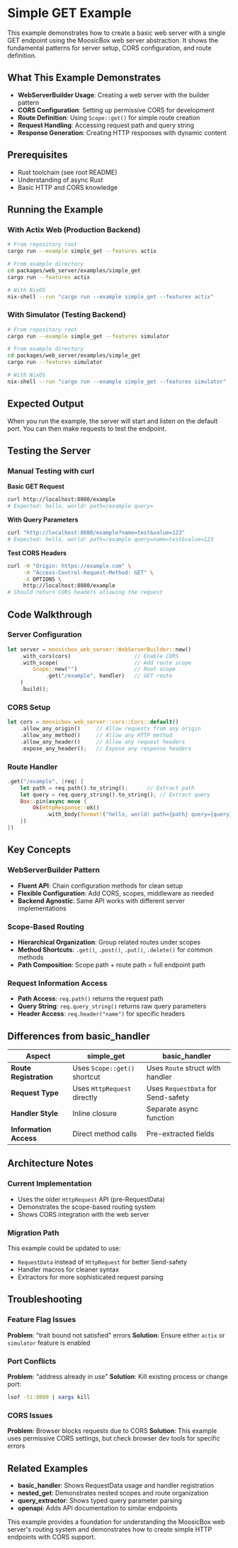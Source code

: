 # Simple GET Example

This example demonstrates how to create a basic web server with a single GET endpoint using the MoosicBox web server abstraction. It shows the fundamental patterns for server setup, CORS configuration, and route definition.

## What This Example Demonstrates

- **WebServerBuilder Usage**: Creating a web server with the builder pattern
- **CORS Configuration**: Setting up permissive CORS for development
- **Route Definition**: Using `Scope::get()` for simple route creation
- **Request Handling**: Accessing request path and query string
- **Response Generation**: Creating HTTP responses with dynamic content

## Prerequisites

- Rust toolchain (see root README)
- Understanding of async Rust
- Basic HTTP and CORS knowledge

## Running the Example

### With Actix Web (Production Backend)
```bash
# From repository root
cargo run --example simple_get --features actix

# From example directory
cd packages/web_server/examples/simple_get
cargo run --features actix

# With NixOS
nix-shell --run "cargo run --example simple_get --features actix"
```

### With Simulator (Testing Backend)
```bash
# From repository root
cargo run --example simple_get --features simulator

# From example directory
cd packages/web_server/examples/simple_get
cargo run --features simulator

# With NixOS
nix-shell --run "cargo run --example simple_get --features simulator"
```

## Expected Output

When you run the example, the server will start and listen on the default port. You can then make requests to test the endpoint.

## Testing the Server

### Manual Testing with curl

**Basic GET Request**
```bash
curl http://localhost:8080/example
# Expected: hello, world! path=/example query=
```

**With Query Parameters**
```bash
curl "http://localhost:8080/example?name=test&value=123"
# Expected: hello, world! path=/example query=name=test&value=123
```

**Test CORS Headers**
```bash
curl -H "Origin: https://example.com" \
     -H "Access-Control-Request-Method: GET" \
     -X OPTIONS \
     http://localhost:8080/example
# Should return CORS headers allowing the request
```

## Code Walkthrough

### Server Configuration
```rust
let server = moosicbox_web_server::WebServerBuilder::new()
    .with_cors(cors)                    // Enable CORS
    .with_scope(                        // Add route scope
        Scope::new("")                  // Root scope
            .get("/example", handler)   // GET route
    )
    .build();
```

### CORS Setup
```rust
let cors = moosicbox_web_server::cors::Cors::default()
    .allow_any_origin()     // Allow requests from any origin
    .allow_any_method()     // Allow any HTTP method
    .allow_any_header()     // Allow any request headers
    .expose_any_header();   // Expose any response headers
```

### Route Handler
```rust
.get("/example", |req| {
    let path = req.path().to_string();      // Extract path
    let query = req.query_string().to_string(); // Extract query
    Box::pin(async move {
        Ok(HttpResponse::ok()
            .with_body(format!("hello, world! path={path} query={query}")))
    })
})
```

## Key Concepts

### WebServerBuilder Pattern
- **Fluent API**: Chain configuration methods for clean setup
- **Flexible Configuration**: Add CORS, scopes, middleware as needed
- **Backend Agnostic**: Same API works with different server implementations

### Scope-Based Routing
- **Hierarchical Organization**: Group related routes under scopes
- **Method Shortcuts**: `.get()`, `.post()`, `.put()`, `.delete()` for common methods
- **Path Composition**: Scope path + route path = full endpoint path

### Request Information Access
- **Path Access**: `req.path()` returns the request path
- **Query String**: `req.query_string()` returns raw query parameters
- **Header Access**: `req.header("name")` for specific headers

## Differences from basic_handler

| Aspect | simple_get | basic_handler |
|--------|------------|---------------|
| **Route Registration** | Uses `Scope::get()` shortcut | Uses `Route` struct with handler |
| **Request Type** | Uses `HttpRequest` directly | Uses `RequestData` for Send-safety |
| **Handler Style** | Inline closure | Separate async function |
| **Information Access** | Direct method calls | Pre-extracted fields |

## Architecture Notes

### Current Implementation
- Uses the older `HttpRequest` API (pre-RequestData)
- Demonstrates the scope-based routing system
- Shows CORS integration with the web server

### Migration Path
This example could be updated to use:
- `RequestData` instead of `HttpRequest` for better Send-safety
- Handler macros for cleaner syntax
- Extractors for more sophisticated request parsing

## Troubleshooting

### Feature Flag Issues
**Problem**: "trait bound not satisfied" errors
**Solution**: Ensure either `actix` or `simulator` feature is enabled

### Port Conflicts
**Problem**: "address already in use"
**Solution**: Kill existing process or change port:
```bash
lsof -ti:8080 | xargs kill
```

### CORS Issues
**Problem**: Browser blocks requests due to CORS
**Solution**: This example uses permissive CORS settings, but check browser dev tools for specific errors

## Related Examples

- **basic_handler**: Shows RequestData usage and handler registration
- **nested_get**: Demonstrates nested scopes and route organization
- **query_extractor**: Shows typed query parameter parsing
- **openapi**: Adds API documentation to similar endpoints

This example provides a foundation for understanding the MoosicBox web server's routing system and demonstrates how to create simple HTTP endpoints with CORS support.
